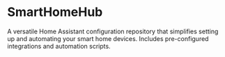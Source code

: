 # SmartHomeHub
 A versatile Home Assistant configuration repository that simplifies setting up and automating your smart home devices. Includes pre-configured integrations and automation scripts.
